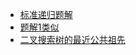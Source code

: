 * [标准递归题解](https://blog.csdn.net/my_clear_mind/article/details/82284499)
* [题解1类似](https://www.cnblogs.com/kexinxin/p/10203100.html)
* [二叉搜索树的最近公共祖先](https://blog.csdn.net/my_clear_mind/article/details/82284123)


